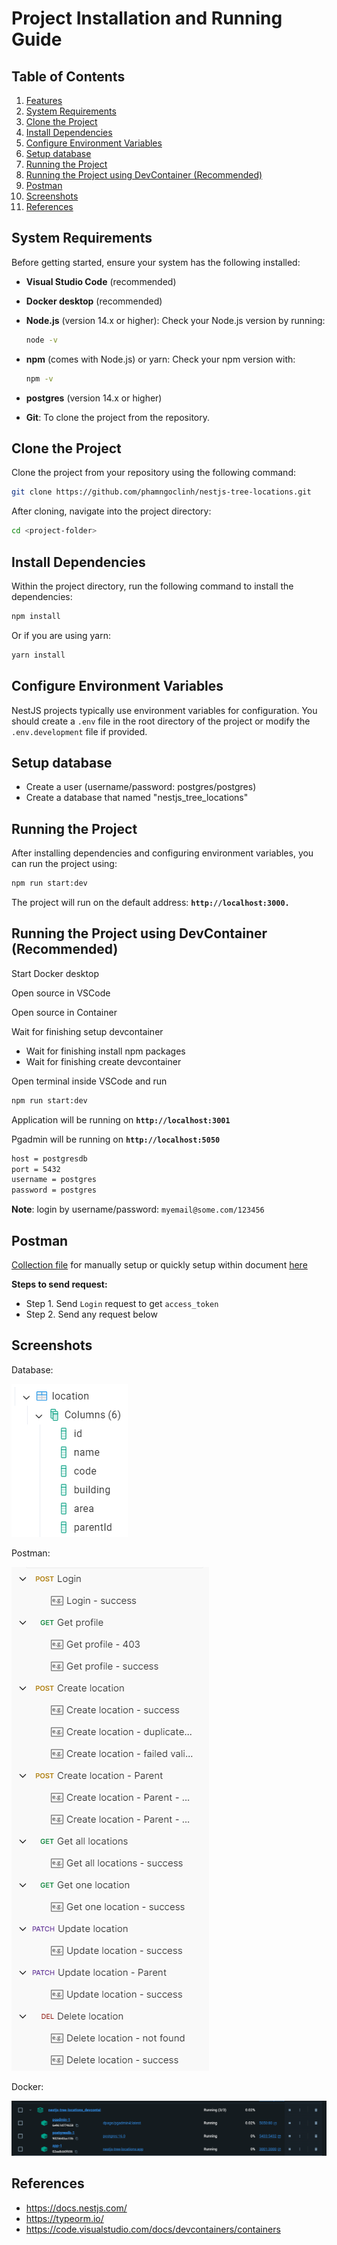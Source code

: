 # Project Installation and Running Guide

## Table of Contents
1. [Features](features.md)
2. [System Requirements](#system-requirements)
3. [Clone the Project](#clone-the-project)
4. [Install Dependencies](#install-dependencies)
5. [Configure Environment Variables](#configure-environment-variables)
6. [Setup database](#setup-database)
7. [Running the Project](#running-the-project)
8. [Running the Project using DevContainer (Recommended)](#running-the-project-using-devcontainer-recommended)
9. [Postman](#postman)
10. [Screenshots](#screenshots)
11. [References](#references)

## System Requirements

Before getting started, ensure your system has the following installed:

- **Visual Studio Code** (recommended)

- **Docker desktop** (recommended)

- **Node.js** (version 14.x or higher): Check your Node.js version by running:

  ```bash
  node -v
  ```

- **npm** (comes with Node.js) or yarn: Check your npm version with:
  ```bash
  npm -v
  ```
- **postgres** (version 14.x or higher)

- **Git**: To clone the project from the repository.

## Clone the Project

Clone the project from your repository using the following command:

  ```bash
  git clone https://github.com/phamngoclinh/nestjs-tree-locations.git
  ```

After cloning, navigate into the project directory:

  ```bash
  cd <project-folder>
  ```

## Install Dependencies

Within the project directory, run the following command to install the dependencies:

  ```bash
  npm install
  ```

Or if you are using yarn:

  ```bash
  yarn install
  ```

## Configure Environment Variables

NestJS projects typically use environment variables for configuration. You should create a `.env` file in the root directory of the project or modify the `.env.development` file if provided.

## Setup database

- Create a user (username/password: postgres/postgres)
- Create a database that named "nestjs_tree_locations"


## Running the Project

After installing dependencies and configuring environment variables, you can run the project using:

```bash
npm run start:dev
```

The project will run on the default address: **`http://localhost:3000.`**

## Running the Project using DevContainer (Recommended)

Start Docker desktop

Open source in VSCode

Open source in Container

Wait for finishing setup devcontainer
  - Wait for finishing install npm packages
  - Wait for finishing create devcontainer

Open terminal inside VSCode and run
```bash
npm run start:dev
```

Application will be running on **`http://localhost:3001`**

Pgadmin will be running on **`http://localhost:5050`**
```bash
host = postgresdb
port = 5432
username = postgres
password = postgres
```
**Note**: login by username/password: `myemail@some.com/123456`

## Postman

[Collection file](postman/nestjs-tree-locations.postman_collection.json) for manually setup or quickly setup within document [here](https://documenter.getpostman.com/view/1114930/2sAXjJ6DBh)

**Steps to send request:**

- Step 1. Send `Login` request to get `access_token`
- Step 2. Send any request below

## Screenshots

Database:

![tables](images/table-location.png)

Postman:

![postman](images/postman.png)

Docker:

![docker](images/docker.png)


## References
- https://docs.nestjs.com/
- https://typeorm.io/
- https://code.visualstudio.com/docs/devcontainers/containers